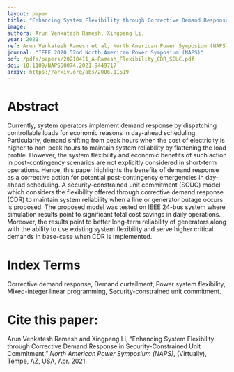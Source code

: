 ```yaml
---
layout: paper
title: "Enhancing System Flexibility through Corrective Demand Response in Security-Constrained Unit Commitment"
image: 
authors: Arun Venkatesh Ramesh, Xingpeng Li.
year: 2021
ref: Arun Venkatesh Ramesh et al, North American Power Symposium (NAPS), 2020. 
journal: "IEEE 2020 52nd North American Power Symposium (NAPS)"
pdf: /pdfs/papers/20210411_A-Ramesh_Flexibility_CDR_SCUC.pdf
doi: 10.1109/NAPS50074.2021.9449717
arxiv: https://arxiv.org/abs/2006.11519
---
```


# Abstract
Currently, system operators implement demand response by dispatching controllable loads for economic reasons in day-ahead scheduling. Particularly, demand shifting from peak hours when the cost of electricity is higher to non-peak hours to maintain system reliability by flattening the load profile. However, the system flexibility and economic benefits of such action in post-contingency scenarios are not explicitly considered in short-term operations. Hence, this paper highlights the benefits of demand response as a corrective action for potential post-contingency emergencies in day-ahead scheduling. A security-constrained unit commitment (SCUC) model which considers the flexibility offered through corrective demand response (CDR) to maintain system reliability when a line or generator outage occurs is proposed. The proposed model was tested on IEEE 24-bus system where simulation results point to significant total cost savings in daily operations. Moreover, the results point to better long-term reliability of generators along with the ability to use existing system flexibility and serve higher critical demands in base-case when CDR is implemented.

# Index Terms
Corrective demand response, Demand curtailment, Power system flexibility, Mixed-integer linear programming, Security-constrained unit commitment.

# Cite this paper:
Arun Venkatesh Ramesh and Xingpeng Li, “Enhancing System Flexibility through Corrective Demand Response in Security-Constrained Unit Commitment,” *North American Power Symposium (NAPS)*, (Virtually), Tempe, AZ, USA, Apr. 2021.